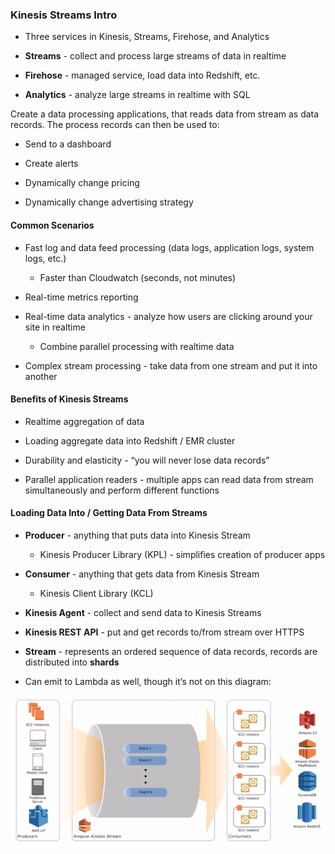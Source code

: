 ### Kinesis Streams Intro

* Three services in Kinesis, Streams, Firehose, and Analytics

* **Streams** - collect and process large streams of data in realtime

* **Firehose** - managed service, load data into Redshift, etc.

* **Analytics** - analyze large streams in realtime with SQL

Create a data processing applications, that reads data from stream as data records.  The process records can then be used to:

* Send to a dashboard

* Create alerts

* Dynamically change pricing

* Dynamically change advertising strategy

#### Common Scenarios

* Fast log and data feed processing (data logs, application logs, system logs, etc.) 

    * Faster than Cloudwatch (seconds, not minutes)

* Real-time metrics reporting

* Real-time data analytics - analyze how users are clicking around your site in realtime

    * Combine parallel processing with realtime data

* Complex stream processing - take data from one stream and put it into another

#### Benefits of Kinesis Streams

* Realtime aggregation of data

* Loading aggregate data into Redshift / EMR cluster

* Durability and elasticity - “you will never lose data records”

* Parallel application readers - multiple apps can read data from stream simultaneously and perform different functions

#### Loading Data Into / Getting Data From Streams

* **Producer** - anything that puts data into Kinesis Stream

    * Kinesis Producer Library (KPL) - simplifies creation of producer apps

* **Consumer** - anything that gets data from Kinesis Stream

    * Kinesis Client Library (KCL)

* **Kinesis Agent** - collect and send data to Kinesis Streams

* **Kinesis REST API** - put and get records to/from stream over HTTPS

* **Stream** - represents an ordered sequence of data records, records are distributed into **shards**

* Can emit to Lambda as well, though it’s not on this diagram:

![image alt text](../images/domain2_0.png)
